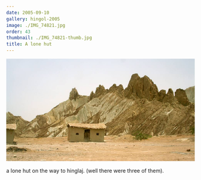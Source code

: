 ```yaml
---
date: 2005-09-10
gallery: hingol-2005
image: ./IMG_74821.jpg
order: 43
thumbnail: ./IMG_74821-thumb.jpg
title: A lone hut
---
```


![A lone hut](./IMG_74821.jpg)

a lone hut on the way to hinglaj. (well there were three of them).